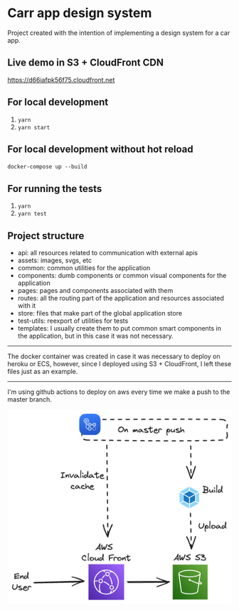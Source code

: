 # Carr app design system

Project created with the intention of implementing a design system for a car app.

## Live demo in S3 + CloudFront CDN

https://d66iafpk56f75.cloudfront.net

## For local development

1. `yarn`
2. `yarn start`

## For local development without hot reload

`docker-compose up --build`

## For running the tests

1. `yarn`
2. `yarn test`

## Project structure

- api: all resources related to communication with external apis
- assets: images, svgs, etc
- common: common utilities for the application
- components: dumb components or common visual components for the application
- pages: pages and components associated with them
- routes: all the routing part of the application and resources associated with it
- store: files that make part of the global application store
- test-utils: reexport of utilities for tests
- templates: I usually create them to put common smart components in the application,
  but in this case it was not necessary.

<hr/>

The docker container was created in case it was necessary to deploy on heroku or
ECS, however, since I deployed using S3 + CloudFront, I left these files just as
an example.

<hr/>

I'm using github actions to deploy on aws every time we make a push to the master
branch.

![Deployed on AWS](./assets/solution-architecture.excalidraw.png)